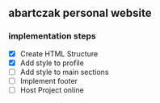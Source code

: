 ## abartczak personal website

### implementation steps

- [x] Create HTML Structure
- [x] Add style to profile
- [ ] Add style to main sections
- [ ] Implement footer
- [ ] Host Project online